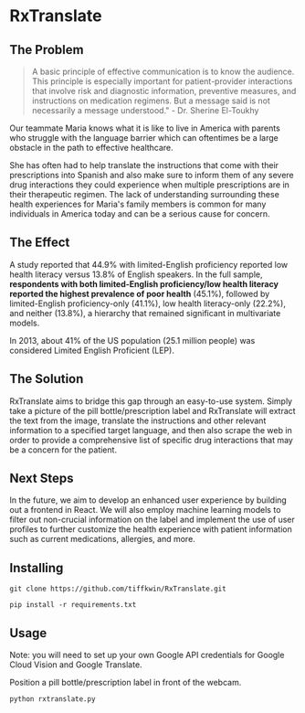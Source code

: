 # RxTranslate

## The Problem
> A basic principle of effective communication is to know the audience. This principle is especially important for patient-provider
> interactions that involve risk and diagnostic information, preventive measures, and instructions on medication regimens. But a message said
> is not necessarily a message understood." - Dr. Sherine El-Toukhy

Our teammate Maria knows what it is like to live in America with parents who struggle with the language barrier which can oftentimes be a large obstacle in the path to effective healthcare.

She has often had to help translate the instructions that come with their prescriptions into Spanish and also make sure to inform them of any severe drug interactions they could experience when multiple prescriptions are in their therapeutic regimen. The lack of understanding surrounding these health experiences for Maria's family members is common for many individuals in America today and can be a serious cause for concern.

## The Effect
A study reported that 44.9% with limited-English proficiency reported low health literacy versus 13.8% of English speakers. In the full sample, **respondents with both limited-English proficiency/low health literacy reported the highest prevalence of poor health** (45.1%), followed by limited-English proficiency-only (41.1%), low health literacy-only (22.2%), and neither (13.8%), a hierarchy that remained significant in multivariate models. 

In 2013, about 41% of the US population (25.1 million people) was considered Limited English Proficient (LEP).

## The Solution
RxTranslate aims to bridge this gap through an easy-to-use system. Simply take a picture of the pill bottle/prescription label and RxTranslate will extract the text from the image, translate the instructions and other relevant information to a specified target language, and then also scrape the web in order to provide a comprehensive list of specific drug interactions that may be a concern for the patient.

## Next Steps
In the future, we aim to develop an enhanced user experience by building out a frontend in React. We will also employ machine learning models to filter out non-crucial information on the label and implement the use of user profiles to further customize the health experience with patient information such as current medications, allergies, and more.

## Installing

```
git clone https://github.com/tiffkwin/RxTranslate.git
```

```
pip install -r requirements.txt
```

## Usage
Note: you will need to set up your own Google API credentials for Google Cloud Vision and Google Translate.

Position a pill bottle/prescription label in front of the webcam.

```
python rxtranslate.py
```



